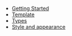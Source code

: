 * [Getting Started](spinner/getting-started-asp-mvc.md)
* [Template](spinner/template.md)
* [Types](spinner/types.md)
* [Style and appearance](spinner/style.md)